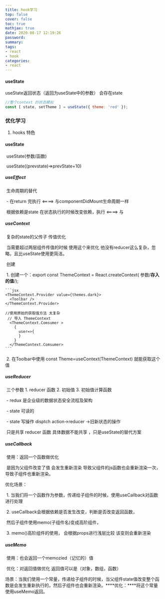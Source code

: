 ```yaml
---
title: hook学习
top: false
cover: false
toc: true
mathjax: true
date: 2020-08-17 12:19:26
password:
summary:
tags:
- react
- hook
categories:
- react
---
```

#### useState

useState返回状态（返回为useState中的参数） 会存在state

```js
//整个context 的状态模拟 
const [ state, setTheme ] = useState({ theme: 'red' });
```

### 优化学习

1. hooks 特色

#### useState

​    useState(参数/函数)

​    useState((prevstate)=>prevState+10)

  #####  useEffect

​    生命周期的替代

​    \- 在return 完执行 <====> 与componentDidMount生命周期一样

​    根据依赖是state 在状态执行的时候改变依赖，执行 <====> 与

  ##### useContext 

​    复杂的state的父传子 传值优化

​    当需要超过两层组件传值的时候 使用这个来优化 他没有reducer这么复杂，忽略，且比useState使用更简洁。

​    创建 

​    1. 创建一个：export const ThemeContext = React.createContext( 参数/**存入的值**/);

    ```jsx
    <ThemeContext.Provider value={themes.dark}>
      <Toolbar />
    </ThemeContext.Provider>
       
    //使用原始的获取值方法 太复杂
     // 导入 ThemeContext
      <ThemeContext.Comsumer >
        {
          user=>{
          }
        }
      </ThemeContext.Comsumer>
    ```

​    2. 在Toolbar中使用 const Theme=useContext(ThemeContext) 就能获取这个值

 ##### useReducer

​    三个参数 1. reducer 函数 2. 初始值 3. 初始值计算函数

​    \- redux 是企业级的数据状态安全流程及架构

​      \- state 可读的

​      \- state 写操作 disptch action->reducer ->旧新状态的操作

​    只是共享 reducer 函数 具体数据不能共享 ，只是useState的替代方案

 #####  useCallback

​    使用：返回一个函数做优化

​    是因为父组件改变了值 会发生重新渲染 导致父组件的js函数也会重新渲染一次，导致子组件也重新渲染。

   优化场景：

​    1. 当我们将一个函数作为参数，传递给子组件的时候，使用useCallback对函数进行处理

​    2. useCallback会根据依赖是否发生改变，判断是否改变返回函数，

​    然后子组件使用memo(子组件名)变成高阶组件，

​    3. memo()高阶组件的使用， 会根据props进行浅层比较 该变则会重新渲染

 ##### useMemo

​    使用：也会返回一个memozied（记忆的）值

​    优化：对返回值做优化 返回值可以是（对象，数组，函数）

​    场景：当我们使用一个常量，传递给子组件的时候，当父组件state值改变整个函数是会发生重新执行的，然后子组件也会重新渲染。***\*优化：\****将这个常量使用useMemo返回。 
